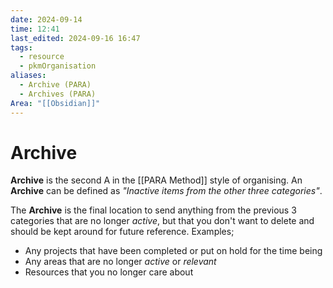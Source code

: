 ```yaml
---
date: 2024-09-14
time: 12:41
last_edited: 2024-09-16 16:47
tags:
  - resource
  - pkmOrganisation
aliases:
  - Archive (PARA)
  - Archives (PARA)
Area: "[[Obsidian]]"
---
```

# Archive
**Archive** is the second A in the [[PARA Method]] style of organising.
An **Archive** can be defined as *"Inactive items from the other three categories"*.

The **Archive** is the final location to send anything from the previous 3 categories that are no longer *active*, but that you don't want to delete and should be kept around for future reference.
Examples;
- Any projects that have been completed or put on hold for the time being
- Any areas that are no longer *active* or *relevant*
- Resources that you no longer care about
